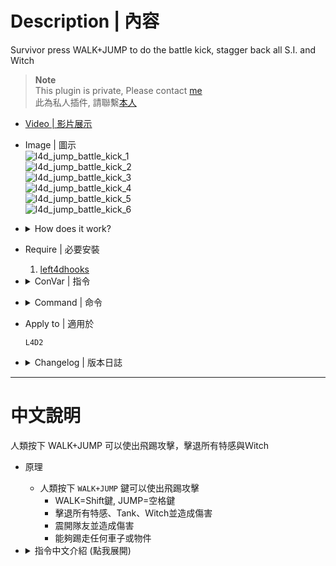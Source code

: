 # Description | 內容
Survivor press WALK+JUMP to do the battle kick, stagger back all S.I. and Witch

> __Note__ <br/>
This plugin is private, Please contact [me](/#私人插件列表-private-plugins-list)<br/>
此為私人插件, 請聯繫[本人](/#私人插件列表-private-plugins-list)

* [Video | 影片展示](https://youtu.be/4XczMQad3RE)

* Image | 圖示
	<br/>![l4d_jump_battle_kick_1](image/l4d_jump_battle_kick_1.gif)
	<br/>![l4d_jump_battle_kick_2](image/l4d_jump_battle_kick_2.gif)
	<br/>![l4d_jump_battle_kick_3](image/l4d_jump_battle_kick_3.gif)
	<br/>![l4d_jump_battle_kick_4](image/l4d_jump_battle_kick_4.gif)
	<br/>![l4d_jump_battle_kick_5](image/l4d_jump_battle_kick_5.gif)
	<br/>![l4d_jump_battle_kick_6](image/l4d_jump_battle_kick_6.gif)

* <details><summary>How does it work?</summary>

	* Press ```WALK+JUMP``` to do battle kick attack
		* WALK(Shift), JUMP(Space)
		* Stagger back special infected and cause damage, inculding tank and witch
		* Stagger back teammate and cause damage
		* Kick physical prop or hittable car
</details>

* Require | 必要安裝
	1. [left4dhooks](https://forums.alliedmods.net/showthread.php?t=321696)

* <details><summary>ConVar | 指令</summary>

	* cfg\sourcemod\l4d_jump_battle_kick.cfg
		```php
		// 0=Plugin off, 1=Plugin on (Use WALK+JUMP).
		l4d_jump_battle_kick_enable "1"

		// Player with these flag can do battle kick (Empty=Everyone, -1=No one)
		l4d_jump_battle_kick_flags ""

		// Press which button to trigger battle kick, 131072=Shift, 2=JUMP, 4=Ctrl, 32=Use, 8192=Reload, 524288=Middle Mouse\nYou can add numbers together, ex: 131074=Shift+JUMP
		l4d_jump_battle_buttons_key "131074"

		// Jump kick force
		l4d_jump_battle_kick_force "400.0"

		// How long before survivor can use Jump Kick again
		l4d_jump_battle_kick_delay "3.0"

		// How long survivor can not move after Jump Kick landing
		l4d_jump_battle_kick_stun "1.0"

		// How to jump kick Smoker, 1=Stagger, 2=Fly away, 0=Off
		l4d_jump_battle_kick_kick_smoker "2"

		// How to jump kick Boomer, 1=Stagger, 2=Fly away, 0=Off
		l4d_jump_battle_kick_kick_boomer "2"

		// How to jump kick Hunter, 1=Stagger, 2=Fly away, 0=Off
		l4d_jump_battle_kick_kick_hunter "2"

		// How to jump kick Spitter, 1=Stagger, 2=Fly away, 0=Off
		l4d_jump_battle_kick_kick_spitter "2"

		// How to jump kick Jockey, 1=Stagger, 2=Fly away, 0=Off
		l4d_jump_battle_kick_kick_jockey "2"

		// How to jump kick Charger, 1=Stagger, 2=Fly away, 0=Off
		l4d_jump_battle_kick_kick_charger "1"

		// How to jump kick Tank, 1=Stagger, 2=Fly away, 0=Off
		l4d_jump_battle_kick_kick_tank "2"

		// Jump kick Special Infected force (If Fly away)
		l4d_jump_battle_kick_kick_si_force "800"

		// If 1, can jump kick witch
		l4d_jump_battle_kick_kick_witch "1"

		// If 1, can jump kick teammate
		l4d_jump_battle_kick_kick_teammate "1"

		// If 1, can jump kick physical prop or hittable car
		l4d_jump_battle_kick_kick_prop "1"

		// Damage to special special infected
		l4d_jump_battle_kick_damage_si "40.0"

		// Damage to witch
		l4d_jump_battle_kick_damage_witch "100.0"

		// Damage to common infected
		l4d_jump_battle_kick_damage_common "50.0"

		// Damage to teammate
		l4d_jump_battle_kick_damage_teammate "2.0"

		// Jump kick physical prop or hittable car force
		l4d_jump_battle_kick_kick_prop_force "1000"
		```
</details>

* <details><summary>Command | 命令</summary>

	None
</details>

* Apply to | 適用於
	```
	L4D2
	```

* <details><summary>Changelog | 版本日誌</summary>

	* v1.2h (2025-10-7)
		* Define custom key
		* Update cvars

	* v1.1h (2024-8-9)
		* Jump kick now can make SI fly away instead of stagger
		* Update cvars

	* v1.0h (2024-8-1)
		* Remake code, convert code to latest syntax
		* Fix warnings when compiling on SourceMod 1.11.
		* Optimize code and improve performance
		* Require left4dhooks
		* Add more cvars

	* v1.0h (2024-8-1)
		* [Original Plugin by panxiaohai](https://forums.alliedmods.net/showthread.php?t=200129)
</details>

- - - -
# 中文說明
人類按下 WALK+JUMP 可以使出飛踢攻擊，擊退所有特感與Ｗitch

* 原理
	* 人類按下 ```WALK+JUMP``` 鍵可以使出飛踢攻擊
		* WALK=Shift鍵, JUMP=空格鍵
		* 擊退所有特感、Tank、Ｗitch並造成傷害
		* 震開隊友並造成傷害
		* 能夠踢走任何車子或物件

* <details><summary>指令中文介紹 (點我展開)</summary>

	* cfg\sourcemod\l4d_jump_battle_kick.cfg
		```php
		// 0=關閉插件, 1=啟動插件
		l4d_jump_battle_kick_enable "1"

		// 擁有這些權限的玩家，才可以使出飛踢攻擊 (留白 = 任何人都能, -1: 無人)
		l4d_jump_battle_kick_flags ""

		// 使用哪個按鍵使出飛踢攻擊? 131072=Shift鍵, 2=跳躍鍵, 4=Ctrl鍵, 32=E鍵, 8192=R鍵, 524288=滾輪鍵
		// 可以數字相加, 譬如: 131074=必須同時按 "Shift鍵+跳躍鍵"
		l4d_jump_battle_buttons_key "131074"

		// 飛踢力道
		l4d_jump_battle_kick_force "400.0"

		// 飛踢的CD冷卻時間
		l4d_jump_battle_kick_delay "3.0"

		// 飛踢時不能移動的時間
		l4d_jump_battle_kick_stun "1.0"

		// 如何踢飛Smoker 1=震退, 2=擊飛很遠 0=關閉這項功能
		l4d_jump_battle_kick_kick_smoker "2"

		// 如何踢飛Boomer 1=震退, 2=擊飛很遠 0=關閉這項功能
		l4d_jump_battle_kick_kick_boomer "2"

		// 如何踢飛Hunter 1=震退, 2=擊飛很遠 0=關閉這項功能
		l4d_jump_battle_kick_kick_hunter "2"

		// 如何踢飛Spitter 1=震退, 2=擊飛很遠 0=關閉這項功能
		l4d_jump_battle_kick_kick_spitter "2"

		// 如何踢飛Jockey 1=震退, 2=擊飛很遠 0=關閉這項功能
		l4d_jump_battle_kick_kick_jockey "2"

		// 如何踢飛Charger 1=震退, 2=擊飛很遠 0=關閉這項功能
		l4d_jump_battle_kick_kick_charger "1"

		// 如何踢飛Tank 1=震退, 2=擊飛很遠 0=關閉這項功能
		l4d_jump_battle_kick_kick_tank "2"

		// 擊飛特感的力道 (如果是擊飛效果)
		l4d_jump_battle_kick_kick_si_force "800"

		// 為1時，可以飛踢擊退Witch
		l4d_jump_battle_kick_kick_witch "1"

		// 為1時，可以飛踢震開隊友
		l4d_jump_battle_kick_kick_teammate "1"

		// 為1時，可以飛踢踢走任何車子或物件
		l4d_jump_battle_kick_kick_prop "1"

		// 飛踢特感所造成的傷害
		l4d_jump_battle_kick_damage_si "40.0"

		// 飛踢Witch所造成的傷害
		l4d_jump_battle_kick_damage_witch "100.0"

		// 飛踢普通感染者所造成的傷害
		l4d_jump_battle_kick_damage_common "50.0"

		// 飛踢隊友所造成的傷害
		l4d_jump_battle_kick_damage_teammate "2.0"

		// 飛踢任何車子或物件的力道
		l4d_jump_battle_kick_kick_prop_force "1000"
		```
</details>